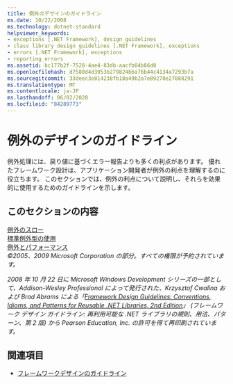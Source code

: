 ```yaml
---
title: 例外のデザインのガイドライン
ms.date: 10/22/2008
ms.technology: dotnet-standard
helpviewer_keywords:
- exceptions [.NET Framework], design guidelines
- class library design guidelines [.NET Framework], exceptions
- errors [.NET Framework], exceptions
- reporting errors
ms.assetid: bc177b2f-7528-4ae4-83db-aacfb04b86d0
ms.openlocfilehash: d7580d4d3953b279824bba76b44c4134a7293b7a
ms.sourcegitcommit: 33deec3e814238fb18a49b2a7e89278e27888291
ms.translationtype: MT
ms.contentlocale: ja-JP
ms.lasthandoff: 06/02/2020
ms.locfileid: "84289773"
---
```

# <a name="design-guidelines-for-exceptions"></a>例外のデザインのガイドライン
例外処理には、戻り値に基づくエラー報告よりも多くの利点があります。 優れたフレームワーク設計は、アプリケーション開発者が例外の利点を理解するのに役立ちます。 このセクションでは、例外の利点について説明し、それらを効果的に使用するためのガイドラインを示します。  
  
## <a name="in-this-section"></a>このセクションの内容  
 [例外のスロー](exception-throwing.md)  
 [標準例外型の使用](using-standard-exception-types.md)  
 [例外とパフォーマンス](exceptions-and-performance.md)  
 *©2005、2009 Microsoft Corporation の部分。すべての権限が予約されています。*  
  
 *2008 年 10 月 22 日に Microsoft Windows Development シリーズの一部として、Addison-Wesley Professional によって発行された、Krzysztof Cwalina および Brad Abrams による「[Framework Design Guidelines: Conventions, Idioms, and Patterns for Reusable .NET Libraries, 2nd Edition](https://www.informit.com/store/framework-design-guidelines-conventions-idioms-and-9780321545619)」 (フレームワーク デザイン ガイドライン: 再利用可能な .NET ライブラリの規則、用法、パターン、第 2 版) から Pearson Education, Inc. の許可を得て再印刷されています。*  
  
## <a name="see-also"></a>関連項目

- [フレームワークデザインのガイドライン](index.md)
